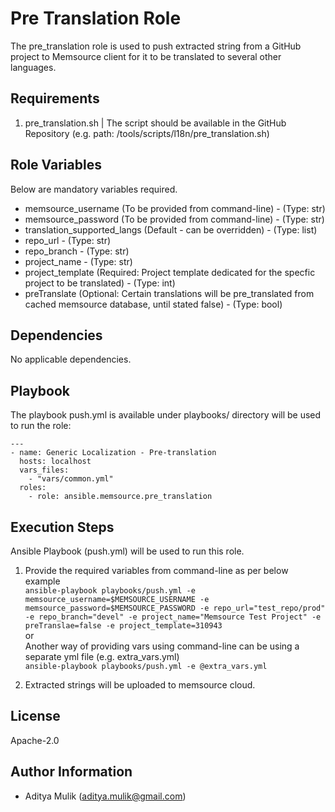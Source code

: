 Pre Translation Role
=========

The pre_translation role is used to push extracted string from a GitHub project to Memsource client for it to be translated to several other languages.

Requirements
------------

1. pre_translation.sh | The script should be available in the GitHub Repository (e.g. path: /tools/scripts/l18n/pre_translation.sh)

Role Variables
--------------

Below are mandatory variables required.
- memsource_username (To be provided from command-line) - (Type: str)
- memsource_password (To be provided from command-line) - (Type: str)
- translation_supported_langs (Default - can be overridden) - (Type: list)
- repo_url - (Type: str)
- repo_branch - (Type: str)
- project_name - (Type: str)
- project_template (Required: Project template dedicated for the specfic project to be translated) - (Type: int)
- preTranslate (Optional: Certain translations will be pre_translated from cached memsource database, until stated false) - (Type: bool)

Dependencies
------------

No applicable dependencies.

Playbook
----------------

The playbook push.yml is available under playbooks/ directory will be used to run the role:

    ---
    - name: Generic Localization - Pre-translation
      hosts: localhost
      vars_files:
        - "vars/common.yml"
      roles:
        - role: ansible.memsource.pre_translation

Execution Steps
---------------

Ansible Playbook (push.yml) will be used to run this role.

1. Provide the required variables from command-line as per below example \
   ```ansible-playbook playbooks/push.yml -e memsource_username=$MEMSOURCE_USERNAME -e memsource_password=$MEMSOURCE_PASSWORD -e repo_url="test_repo/prod" -e repo_branch="devel" -e project_name="Memsource Test Project" -e preTranslae=false -e project_template=310943``` \
   or \
   Another way of providing vars using command-line can be using a separate yml file (e.g. extra_vars.yml) \
   ```ansible-playbook playbooks/push.yml -e @extra_vars.yml```

2. Extracted strings will be uploaded to memsource cloud.

License
-------

Apache-2.0

Author Information
------------------
- Aditya Mulik (aditya.mulik@gmail.com)
